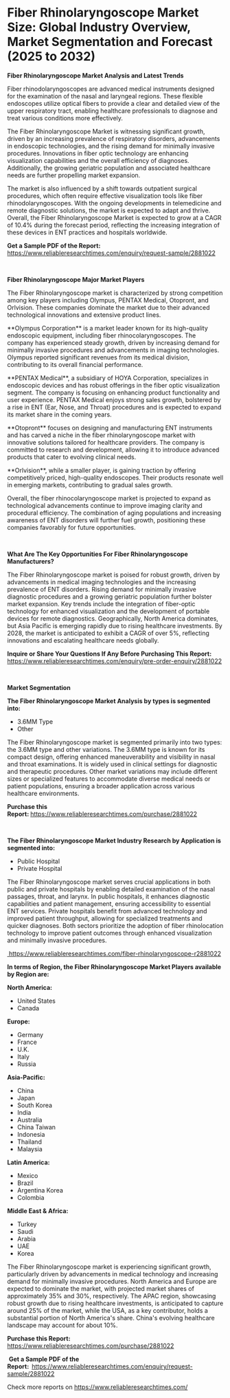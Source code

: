 <p><h1>Fiber Rhinolaryngoscope Market Size: Global Industry Overview, Market Segmentation and Forecast (2025 to 2032)</h1></p><p><strong>Fiber Rhinolaryngoscope Market Analysis and Latest Trends</strong></p>
<p><p>Fiber rhinodolaryngoscopes are advanced medical instruments designed for the examination of the nasal and laryngeal regions. These flexible endoscopes utilize optical fibers to provide a clear and detailed view of the upper respiratory tract, enabling healthcare professionals to diagnose and treat various conditions more effectively. </p><p>The Fiber Rhinolaryngoscope Market is witnessing significant growth, driven by an increasing prevalence of respiratory disorders, advancements in endoscopic technologies, and the rising demand for minimally invasive procedures. Innovations in fiber optic technology are enhancing visualization capabilities and the overall efficiency of diagnoses. Additionally, the growing geriatric population and associated healthcare needs are further propelling market expansion.</p><p>The market is also influenced by a shift towards outpatient surgical procedures, which often require effective visualization tools like fiber rhinodolaryngoscopes. With the ongoing developments in telemedicine and remote diagnostic solutions, the market is expected to adapt and thrive. Overall, the Fiber Rhinolaryngoscope Market is expected to grow at a CAGR of 10.4% during the forecast period, reflecting the increasing integration of these devices in ENT practices and hospitals worldwide.</p></p>
<p><strong>Get a Sample PDF of the Report:&nbsp;</strong> <a href="https://www.reliableresearchtimes.com/enquiry/request-sample/2881022?utm_campaign=2454&utm_medium=2&utm_source=Github&utm_content=ia&utm_term=12032025&utm_id=fiber-rhinolaryngoscope">https://www.reliableresearchtimes.com/enquiry/request-sample/2881022</a></p>
<p>&nbsp;</p>
<p><strong>Fiber Rhinolaryngoscope Major Market Players</strong></p>
<p><p>The Fiber Rhinolaryngoscope market is characterized by strong competition among key players including Olympus, PENTAX Medical, Otopront, and Orlvision. These companies dominate the market due to their advanced technological innovations and extensive product lines.</p><p>**Olympus Corporation** is a market leader known for its high-quality endoscopic equipment, including fiber rhinocolaryngoscopes. The company has experienced steady growth, driven by increasing demand for minimally invasive procedures and advancements in imaging technologies. Olympus reported significant revenues from its medical division, contributing to its overall financial performance.</p><p>**PENTAX Medical**, a subsidiary of HOYA Corporation, specializes in endoscopic devices and has robust offerings in the fiber optic visualization segment. The company is focusing on enhancing product functionality and user experience. PENTAX Medical enjoys strong sales growth, bolstered by a rise in ENT (Ear, Nose, and Throat) procedures and is expected to expand its market share in the coming years.</p><p>**Otopront** focuses on designing and manufacturing ENT instruments and has carved a niche in the fiber rhinolaryngoscope market with innovative solutions tailored for healthcare providers. The company is committed to research and development, allowing it to introduce advanced products that cater to evolving clinical needs.</p><p>**Orlvision**, while a smaller player, is gaining traction by offering competitively priced, high-quality endoscopes. Their products resonate well in emerging markets, contributing to gradual sales growth.</p><p>Overall, the fiber rhinocolaryngoscope market is projected to expand as technological advancements continue to improve imaging clarity and procedural efficiency. The combination of aging populations and increasing awareness of ENT disorders will further fuel growth, positioning these companies favorably for future opportunities.</p></p>
<p>&nbsp;</p>
<p><strong>What Are The Key Opportunities For Fiber Rhinolaryngoscope Manufacturers?</strong></p>
<p><p>The Fiber Rhinolaryngoscope market is poised for robust growth, driven by advancements in medical imaging technologies and the increasing prevalence of ENT disorders. Rising demand for minimally invasive diagnostic procedures and a growing geriatric population further bolster market expansion. Key trends include the integration of fiber-optic technology for enhanced visualization and the development of portable devices for remote diagnostics. Geographically, North America dominates, but Asia Pacific is emerging rapidly due to rising healthcare investments. By 2028, the market is anticipated to exhibit a CAGR of over 5%, reflecting innovations and escalating healthcare needs globally.</p></p>
<p><strong>Inquire or Share Your Questions If Any Before Purchasing This Report:</strong> <a href="https://www.reliableresearchtimes.com/enquiry/pre-order-enquiry/2881022?utm_campaign=2454&utm_medium=2&utm_source=Github&utm_content=ia&utm_term=12032025&utm_id=fiber-rhinolaryngoscope">https://www.reliableresearchtimes.com/enquiry/pre-order-enquiry/2881022</a></p>
<p>&nbsp;</p>
<p><strong>Market Segmentation</strong></p>
<p><strong>The Fiber Rhinolaryngoscope Market Analysis by types is segmented into:</strong></p>
<p><ul><li>3.6MM Type</li><li>Other</li></ul></p>
<p><p>The Fiber Rhinolaryngoscope market is segmented primarily into two types: the 3.6MM type and other variations. The 3.6MM type is known for its compact design, offering enhanced maneuverability and visibility in nasal and throat examinations. It is widely used in clinical settings for diagnostic and therapeutic procedures. Other market variations may include different sizes or specialized features to accommodate diverse medical needs or patient populations, ensuring a broader application across various healthcare environments.</p></p>
<p><strong>Purchase this Report:&nbsp;</strong><a href="https://www.reliableresearchtimes.com/purchase/2881022?utm_campaign=2454&utm_medium=2&utm_source=Github&utm_content=ia&utm_term=12032025&utm_id=fiber-rhinolaryngoscope">https://www.reliableresearchtimes.com/purchase/2881022</a></p>
<p>&nbsp;</p>
<p><strong>The Fiber Rhinolaryngoscope Market Industry Research by Application is segmented into:</strong></p>
<p><ul><li>Public Hospital</li><li>Private Hospital</li></ul></p>
<p><p>The Fiber Rhinolaryngoscope market serves crucial applications in both public and private hospitals by enabling detailed examination of the nasal passages, throat, and larynx. In public hospitals, it enhances diagnostic capabilities and patient management, ensuring accessibility to essential ENT services. Private hospitals benefit from advanced technology and improved patient throughput, allowing for specialized treatments and quicker diagnoses. Both sectors prioritize the adoption of fiber rhinolocation technology to improve patient outcomes through enhanced visualization and minimally invasive procedures.</p></p>
<p><a href="https://www.reliableresearchtimes.com/fiber-rhinolaryngoscope-r2881022?utm_campaign=2454&utm_medium=2&utm_source=Github&utm_content=ia&utm_term=12032025&utm_id=fiber-rhinolaryngoscope">&nbsp;https://www.reliableresearchtimes.com/fiber-rhinolaryngoscope-r2881022</a></p>
<p><strong>In terms of Region, the Fiber Rhinolaryngoscope Market Players available by Region are:</strong></p>
<p>
    <p> <strong> North America: </strong>
        <ul>
            <li>United States</li>
            <li>Canada</li>
        </ul>
        </p> 
    <p> <strong> Europe: </strong>
        <ul>
            <li>Germany</li>
            <li>France</li>
            <li>U.K.</li>
            <li>Italy</li>
            <li>Russia</li>
        </ul>
        </p> 
    <p> <strong> Asia-Pacific: </strong>
        <ul>
            <li>China</li>
            <li>Japan</li>
            <li>South Korea</li>
            <li>India</li>
            <li>Australia</li>
            <li>China Taiwan</li>
            <li>Indonesia</li>
            <li>Thailand</li>
            <li>Malaysia</li>
        </ul>
        </p> 
    <p> <strong> Latin America: </strong>
        <ul>
            <li>Mexico</li>
            <li>Brazil</li>
            <li>Argentina Korea</li>
            <li>Colombia</li>
        </ul>
        </p> 
    <p> <strong> Middle East & Africa: </strong>
        <ul>
            <li>Turkey</li>
            <li>Saudi</li>
            <li>Arabia</li>
            <li>UAE</li>
            <li>Korea</li>
        </ul>
    </p>
    </p>
<p><p>The Fiber Rhinolaryngoscope market is experiencing significant growth, particularly driven by advancements in medical technology and increasing demand for minimally invasive procedures. North America and Europe are expected to dominate the market, with projected market shares of approximately 35% and 30%, respectively. The APAC region, showcasing robust growth due to rising healthcare investments, is anticipated to capture around 25% of the market, while the USA, as a key contributor, holds a substantial portion of North America's share. China's evolving healthcare landscape may account for about 10%.</p></p>
<p><strong>Purchase this Report: </strong><a href="https://www.reliableresearchtimes.com/purchase/2881022?utm_campaign=2454&utm_medium=2&utm_source=Github&utm_content=ia&utm_term=12032025&utm_id=fiber-rhinolaryngoscope">https://www.reliableresearchtimes.com/purchase/2881022</a></p>
<p>&nbsp;<strong>Get a Sample PDF of the Report:&nbsp;&nbsp;</strong><a href="https://www.reliableresearchtimes.com/enquiry/request-sample/2881022?utm_campaign=2454&utm_medium=2&utm_source=Github&utm_content=ia&utm_term=12032025&utm_id=fiber-rhinolaryngoscope">https://www.reliableresearchtimes.com/enquiry/request-sample/2881022</a></p>
<p><strong></strong></p>
<p>Check more reports on <a href="https://www.reliableresearchtimes.com/?utm_campaign=2454&utm_medium=2&utm_source=Github&utm_content=ia&utm_term=12032025&utm_id=fiber-rhinolaryngoscope">https://www.reliableresearchtimes.com/</a></p>
